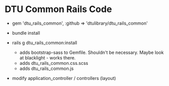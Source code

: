# DTU Common Rails Code

* gem 'dtu_rails_common', :github => 'dtulibrary/dtu_rails_common'
* bundle install

* rails g dtu_rails_common:install
  * adds bootstrap-sass to Gemfile. Shouldn't be necessary. Maybe look at blacklight - works there.
  * adds dtu_rails_common.css.scss
  * adds dtu_rails_common.js

* modify application_controller / controllers (layout)
